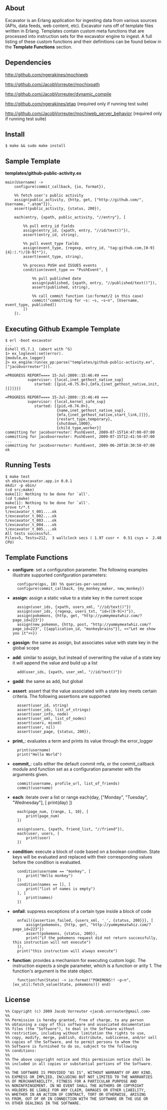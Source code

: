 ## About
Excavator is an Erlang application for ingesting data from various sources (APIs, data feeds, web content, etc). Excavator runs off of template files written in Erlang. Templates contain custom meta functions that are processed into instruction sets for the excavator engine to ingest. A full listing of these custom functions and their definitions can be found below in the __Template Functions__ section.

## Dependencies

<http://github.com/ngerakines/mochiweb>

<http://github.com/JacobVorreuter/mochixpath>

<http://github.com/JacobVorreuter/dynamic_compile>

<http://github.com/ngerakines/etap> (required only if running test suite)

<http://github.com/JacobVorreuter/mochiweb_server_behavior> (required only if running test suite)

## Install

	$ make && sudo make install
	
## Sample Template

__templates/github-public-activity.ex__

	main(Username) ->
	    configure(commit_callback, {io, format}),

	    %% fetch user's public activity
	    assign(public_activity, {http, get, ["http://github.com/", Username, ".atom"]}),
	    assert(public_activity, {status, 200}),

	    each(entry, {xpath, public_activity, "//entry"}, [

	        %% pull entry_id fields
	        assign(entry_id, {xpath, entry, "//id/text()"}),
	        assert(entry_id, string),
    
	        %% pull event_type fields
	        assign(event_type, {regexp, entry_id, "tag:github.com,[0-9]{4}:(.*)/[0-9]*"}),
	        assert(event_type, string),

	        %% process PUSH and ISSUES events
	        condition(event_type == "PushEvent", [
    
	            %% pull published date
	            assign(published, {xpath, entry, "//published/text()"}),
	            assert(published, string),
                
	            %% call commit function (io:format/2 in this case)
	            commit("committing for ~s: ~s, ~s~n", [Username, event_type, published])
	        ])
	    ]).
	
## Executing Github Example Template

	$ erl -boot excavator
	...
	Eshell V5.7.1  (abort with ^G)
	1> ex_loglevel:set(error).
	{module,ex_logger}
	2> ex_engine:run(ex_pp:parse("templates/github-public-activity.ex", ["jacobvorreuter"])).
	
	=PROGRESS REPORT==== 15-Jul-2009::15:46:49 ===
	          supervisor: {local,inet_gethost_native_sup}
	             started: [{pid,<0.75.0>},{mfa,{inet_gethost_native,init,[[]]}}]

	=PROGRESS REPORT==== 15-Jul-2009::15:46:49 ===
	          supervisor: {local,kernel_safe_sup}
	             started: [{pid,<0.74.0>},
	                       {name,inet_gethost_native_sup},
	                       {mfa,{inet_gethost_native,start_link,[]}},
	                       {restart_type,temporary},
	                       {shutdown,1000},
	                       {child_type,worker}]
	committing for jacobvorreuter: PushEvent, 2009-07-15T14:47:00-07:00
	committing for jacobvorreuter: PushEvent, 2009-07-15T12:41:50-07:00
	...
	committing for jacobvorreuter: PushEvent, 2009-06-20T18:30:50-07:00
	ok
	
## Running Tests

	$ make test
	sh ebin/excavator.app.in 0.0.1
	mkdir -p ebin/
	(cd src;make)
	make[1]: Nothing to be done for `all'.
	(cd t;make)
	make[1]: Nothing to be done for `all'.
	prove t/*.t
	t/excavator_t_001....ok                                                      
	t/excavator_t_002....ok                                                      
	t/excavator_t_003....ok                                                      
	t/excavator_t_004....ok                                                      
	t/excavator_t_005....ok                                                      
	All tests successful.
	Files=5, Tests=212,  3 wallclock secs ( 1.97 cusr +  0.51 csys =  2.48 CPU)

## Template Functions
* __configure__: set a configuration parameter. The following examples illustrate supported conifguration parameters:

		configure(qps, 10) %% queries-per-second
		configure(commit_callback, {my_monkey_maker, new_monkey})
* __assign__: assign a static value to a state key in the current scope

		assign(user_ids, {xpath, users_xml, "//id/text()"})
		assign(user_ids, {regexp, users_txt, "id=([0-9]+)"}),
		assign(pokemons, {http, get, "http://yummymeatwhiz.com/?page_id=223"})
		assign(new_pokemon, {http, post, "http://yummymeatwhiz.com/?page_id=223", [{application_id, "monkeybrains"}], <<"Let me show you it">>})
* __gassign__: the same as assign, but associates value with state key in the global scope
* __add__: similar to assign, but instead of overwriting the value of a state key it will append the value and build up a list

		add(user_ids, {xpath, user_xml, "//id/text()"})
* __gadd__: the same as add, but global
* __assert__: assert that the value associated with a state key meets certain criteria. The following assertions are supported:

		assert(user_id, string)
		assert(user_ids, list_of_strings)
		assert(user_info, node)
		assert(user_xml, list_of_nodes)
		assert(users, mixed)
		assert(user, nil)
		assert(user_page, {status, 200}),
* __print___: evaluates a term and prints its value through the error_logger

		print(username)
		print("Hello World")
* __commit___: calls either the default commit mfa, or the commit_callback module and function set as a configuration parameter with the arguments given. 
 
		commit(username, profile_url, list_of_friends)
		commit(username)
* __each__: iterate over a list or range
		each(day, ["Monday", "Tuesday", "Wednesday"], [
			print(day)
		])

		each(page_num, {range, 1, 10}, [
			print(page_num)
		])
		
		assign(users, {xpath, friend_list, "//friend"}),
		each(user, users, [
			print(user)
		])
* __condition__: execute a block of code based on a boolean condition. State keys will be evaluated and replaced with their corresponding values before the condition is evaluated.

		condition(username == "monkey", [
			print("Hello monkey")
		])
		condition(names == [], [
			print("list of names is empty")
		], [
			print(names)
		])
* __onfail__: suppress exceptions of a certain type inside a block of code

		onfail({assertion_failed, {users_xml, '_', {status, 200}}}, [
			assign(pokemons, {http, get, "http://yummymeatwhiz.com/?page_id=223"})
			assert(pokemons, {status, 200}),
			print("if the pokemons request did not return successfully, this instruction will not execute")
		]),
		print("this instruction will always execute")
* __function__: provides a mechanism for executing custom logic. The instruction expects a single parameter, which is a function or arity 1. The function's argument is the state object.

		function(fun(State) -> io:format("POKEMONS!! ~p~n", [ex_util:fetch_value(State, pokemons)]) end)
	
## License
	%% Copyright (c) 2009 Jacob Vorreuter <jacob.vorreuter@gmail.com>
	%% 
	%% Permission is hereby granted, free of charge, to any person
	%% obtaining a copy of this software and associated documentation
	%% files (the "Software"), to deal in the Software without
	%% restriction, including without limitation the rights to use,
	%% copy, modify, merge, publish, distribute, sublicense, and/or sell
	%% copies of the Software, and to permit persons to whom the
	%% Software is furnished to do so, subject to the following
	%% conditions:
	%% 
	%% The above copyright notice and this permission notice shall be
	%% included in all copies or substantial portions of the Software.
	%% 
	%% THE SOFTWARE IS PROVIDED "AS IS", WITHOUT WARRANTY OF ANY KIND,
	%% EXPRESS OR IMPLIED, INCLUDING BUT NOT LIMITED TO THE WARRANTIES
	%% OF MERCHANTABILITY, FITNESS FOR A PARTICULAR PURPOSE AND
	%% NONINFRINGEMENT. IN NO EVENT SHALL THE AUTHORS OR COPYRIGHT
	%% HOLDERS BE LIABLE FOR ANY CLAIM, DAMAGES OR OTHER LIABILITY,
	%% WHETHER IN AN ACTION OF CONTRACT, TORT OR OTHERWISE, ARISING
	%% FROM, OUT OF OR IN CONNECTION WITH THE SOFTWARE OR THE USE OR
	%% OTHER DEALINGS IN THE SOFTWARE.